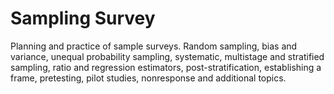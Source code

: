 # Sampling Survey
Planning and practice of sample surveys. 
Random sampling, bias and variance, unequal probability sampling, systematic, multistage and stratified sampling, ratio and regression estimators, post-stratification, establishing a frame, pretesting, pilot studies, nonresponse and additional topics.
